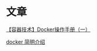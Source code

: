 # 文章

[【容器技术】Docker操作手册（一）](https://mp.weixin.qq.com/s/lxeoZqi1pJG65ZdrHukLZg)

[docker 简明介绍](https://juejin.im/post/6844903889196548110)

# 